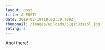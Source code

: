 ```yaml
---
layout: post
title: A POST!
date: 2019-08-19T18:03:39.709Z
thumbnail: /images/uploads/51q1c83ssbl.jpg
rating: 2
---
```

Ahoi there!
